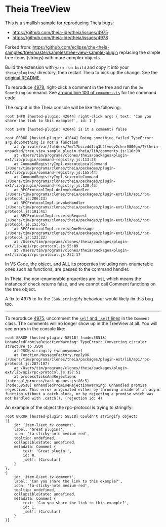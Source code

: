 # Theia TreeView

This is a smallish sample for reproducing Theia bugs:
- https://github.com/theia-ide/theia/issues/4975
- https://github.com/theia-ide/theia/issues/4978

Forked from: https://github.com/eclipse/che-theia-samples/tree/master/samples/tree-view-sample-plugin replacing the simple tree items (strings) with more complex objects.

Build the extension with `yarn run build` and copy it into your `theia/plugins/` directory, then restart Theia to pick up the change. See the [original README](https://github.com/eclipse/che-theia-samples/tree/master/samples/tree-view-sample-plugin).

To reproduce [4978](https://github.com/theia-ide/theia/issues/4978), right-click a comment in the tree and run the `Do Something` command.
See [around line 100 of `comments.ts`](https://github.com/tetchel/theia-tree-bug/blob/master/src/comments.ts#L101) for the command code.

The output in the Theia console will be like the following:
```
root INFO [hosted-plugin: 42044] right-click args { text: 'Can you share the link to this example?', id: 1 }

root INFO [hosted-plugin: 42044] is it a comment? false

root ERROR [hosted-plugin: 42044] Doing something failed TypeError: arg.doSomething is not a function
    at /private/var/folders/7m/17bccvdd1zq3b2lvwqv2cknr0000gn/T/theia-unpacked/tree_view_sample_plugin.theia/lib/comments.js:110:90
    at /Users/tim/programs/clones/theia/packages/plugin-ext/lib/plugin/command-registry.js:113:28
    at CommandRegistryImpl.executeLocalCommand (/Users/tim/programs/clones/theia/packages/plugin-ext/lib/plugin/command-registry.js:165:44)
    at CommandRegistryImpl.$executeCommand (/Users/tim/programs/clones/theia/packages/plugin-ext/lib/plugin/command-registry.js:130:45)
    at RPCProtocolImpl.doInvokeHandler (/Users/tim/programs/clones/theia/packages/plugin-ext/lib/api/rpc-protocol.js:206:23)
    at RPCProtocolImpl.invokeHandler (/Users/tim/programs/clones/theia/packages/plugin-ext/lib/api/rpc-protocol.js:191:41)
    at RPCProtocolImpl.receiveRequest (/Users/tim/programs/clones/theia/packages/plugin-ext/lib/api/rpc-protocol.js:153:45)
    at RPCProtocolImpl.receiveOneMessage (/Users/tim/programs/clones/theia/packages/plugin-ext/lib/api/rpc-protocol.js:123:22)
    at /Users/tim/programs/clones/theia/packages/plugin-ext/lib/api/rpc-protocol.js:55:89
    at /Users/tim/programs/clones/theia/packages/plugin-ext/lib/api/rpc-protocol.js:232:17
```

In VS Code, the object, and ALL its properties including non-enumerable ones such as functions, are passed to the command handler.

In Theia, the non-enumerable properties are lost, which means the instanceof check returns false, and we cannot call Comment functions on the tree object.

A fix to 4975 to fix the `JSON.stringify` behaviour would likely fix this bug too.

***

To reproduce [4975](https://github.com/theia-ide/theia/issues/4975), uncomment the [`self` and `_self` lines](https://github.com/tetchel/theia-tree-bug/blob/master/src/comments.ts#L8) in the `Comment` class.
The comments will no longer show up in the TreeView at all. You will see errors in the console like:
```
root ERROR [hosted-plugin: 58518] (node:58518) UnhandledPromiseRejectionWarning: TypeError: Converting circular structure to JSON
    at JSON.stringify (<anonymous>)
    at Function.MessageFactory.replyOK (/Users/tim/programs/clones/theia/packages/plugin-ext/lib/api/rpc-protocol.js:287:107)
    at /Users/tim/programs/clones/theia/packages/plugin-ext/lib/api/rpc-protocol.js:157:51
    at processTicksAndRejections (internal/process/task_queues.js:86:5)
(node:58518) UnhandledPromiseRejectionWarning: Unhandled promise rejection. This error originated either by throwing inside of an async function without a catch block, or by rejecting a promise which was not handled with .catch(). (rejection id: 4)
```

An example of the object the rpc-protocol is trying to stringify:
```
root ERROR [hosted-plugin: 58518] Couldn't stringify object:
[{
    id: 'item-7/ext.tv.comment',
    label: 'Great plugin!',
    icon: 'fa-sticky-note medium-red',
    tooltip: undefined,
    collapsibleState: undefined,
    metadata: Comment {
        text: 'Great plugin!',
        id: 0,
        _self: [Circular]
    }
},
{
    id: 'item-8/ext.tv.comment',
    label: 'Can you share the link to this example?',
    icon: 'fa-sticky-note medium-red',
    tooltip: undefined,
    collapsibleState: undefined,
    metadata: Comment {
        text: 'Can you share the link to this example?',
        id: 1,
        _self: [Circular]
    }
}]
```
